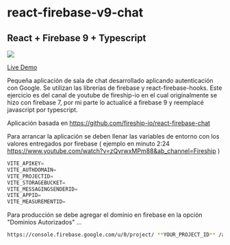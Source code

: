 ﻿# react-firebase-v9-chat
 
 ## React + Firebase 9 + Typescript

<p><a href="https://react-firebase-v9-chat.vercel.app/" title="Redirect to Firebase chat">
<img 
src="https://res.cloudinary.com/dwvkka6mz/image/upload/v1671228926/chat_jwdaog.png"></a></p>

[Live Demo](https://react-firebase-v9-chat.vercel.app/)

Pequeña aplicación de sala de chat desarrollado aplicando autenticación con Google. Se utilizan las librerías de firebase y react-firebase-hooks. Este ejercicio es del canal de youtube de fireship-io en el cual originalmente se hizo con firebase 7, por mi parte lo actualicé a firebase 9 y reemplacé javascript por typescript.

Aplicación basada en https://github.com/fireship-io/react-firebase-chat

Para arrancar la aplicación se deben llenar las variables de entorno con los valores entregados por firebase ( ejemplo en minuto 2:24 https://www.youtube.com/watch?v=zQyrwxMPm88&ab_channel=Fireship )

```javascript
VITE_APIKEY=
VITE_AUTHDOMAIN=
VITE_PROJECTID=
VITE_STORAGEBUCKET=
VITE_MESSAGINGSENDERID=
VITE_APPID=
VITE_MEASUREMENTID=
```
Para producción se debe agregar el dominio en firebase en la opción "Dominios Autorizados" ...
```bash
https://console.firebase.google.com/u/0/project/ **YOUR_PROJECT_ID** /authentication/settings
```

